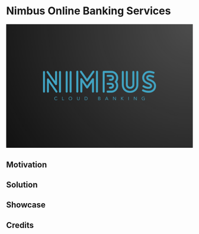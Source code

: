 # Nimbus Online Banking Services

![Nimbus Cloud Banking](github_assets/nimbus_logo.png)

## Motivation

<p> 
</p>

## Solution

<p> 
</p>

## Showcase

## Credits
